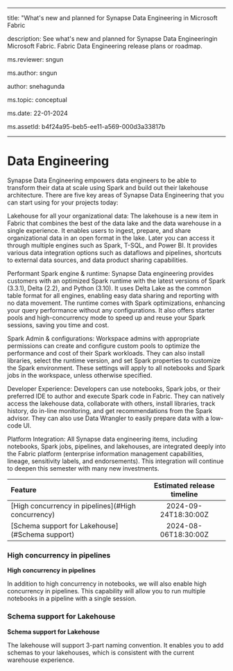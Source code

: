 
- - -

title: "What's new and planned for Synapse Data Engineering in Microsoft Fabric 

description: See what's new and planned for Synapse Data Engineeringin Microsoft Fabric. Fabric Data Engineering release plans or roadmap.

ms.reviewer: sngun

ms.author: sngun

author: snehagunda

ms.topic: conceptual

ms.date: 22-01-2024 

ms.assetId: b4f24a95-beb5-ee11-a569-000d3a33817b

- - -

  
# Data Engineering

Synapse Data Engineering empowers data engineers to be able to transform their data at scale using Spark and build out their lakehouse architecture. There are five key areas of Synapse Data Engineering that you can start using for your projects today:

Lakehouse for all your organizational data: The lakehouse is a new item in Fabric that combines the best of the data lake and the data warehouse in a single experience. It enables users to ingest, prepare, and share organizational data in an open format in the lake. Later you can access it through multiple engines such as Spark, T-SQL, and Power BI. It provides various data integration options such as dataflows and pipelines, shortcuts to external data sources, and data product sharing capabilities.

Performant Spark engine & runtime: Synapse Data engineering provides customers with an optimized Spark runtime with the latest versions of Spark (3.3.1), Delta (2.2), and Python (3.10). It uses Delta Lake as the common table format for all engines, enabling easy data sharing and reporting with no data movement. The runtime comes with Spark optimizations, enhancing your query performance without any configurations. It also offers starter pools and high-concurrency mode to speed up and reuse your Spark sessions, saving you time and cost.

Spark Admin & configurations: Workspace admins with appropriate permissions can create and configure custom pools to optimize the performance and cost of their Spark workloads. They can also install libraries, select the runtime version, and set Spark properties to customize the Spark environment. These settings will apply to all notebooks and Spark jobs in the workspace, unless otherwise specified.

Developer Experience: Developers can use notebooks, Spark jobs, or their preferred IDE to author and execute Spark code in Fabric. They can natively access the lakehouse data, collaborate with others, install libraries, track history, do in-line monitoring, and get recommendations from the Spark advisor. They can also use Data Wrangler to easily prepare data with a low-code UI.

Platform Integration: All Synapse data engineering items, including notebooks, Spark jobs, pipelines, and lakehouses, are integrated deeply into the Fabric platform (enterprise information management capabilities, lineage, sensitivity labels, and endorsements). This integration will continue to deepen this semester with many new investments.

|     **Feature**      | **Estimated release timeline** |    
|:-------------------| :------------------------------:|  
|[High concurrency in pipelines](#High concurrency)|2024-09-24T18:30:00Z|
|[Schema support for Lakehouse](#Schema support)|2024-08-06T18:30:00Z|
### <a name="High concurrency"></a>High concurrency in pipelines
**High concurrency in pipelines**

In addition to high concurrency in notebooks, we will also enable high
concurrency in pipelines. This capability will allow you to run multiple
notebooks in a pipeline with a single session.


### <a name="Schema support"></a>Schema support for Lakehouse
**Schema support for Lakehouse**

The lakehouse will support 3-part naming convention. It enables you to add
schemas to your lakehouses, which is consistent with the current warehouse
experience.


